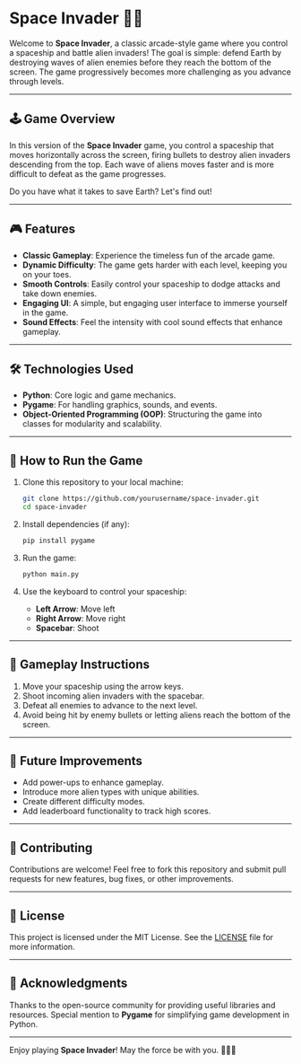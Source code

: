 
# Space Invader 🚀👾

Welcome to **Space Invader**, a classic arcade-style game where you control a spaceship and battle alien invaders! The goal is simple: defend Earth by destroying waves of alien enemies before they reach the bottom of the screen. The game progressively becomes more challenging as you advance through levels.

---

## 🕹️ **Game Overview**

In this version of the **Space Invader** game, you control a spaceship that moves horizontally across the screen, firing bullets to destroy alien invaders descending from the top. Each wave of aliens moves faster and is more difficult to defeat as the game progresses. 

Do you have what it takes to save Earth? Let's find out!

---

## 🎮 **Features**

- **Classic Gameplay**: Experience the timeless fun of the arcade game.
- **Dynamic Difficulty**: The game gets harder with each level, keeping you on your toes.
- **Smooth Controls**: Easily control your spaceship to dodge attacks and take down enemies.
- **Engaging UI**: A simple, but engaging user interface to immerse yourself in the game.
- **Sound Effects**: Feel the intensity with cool sound effects that enhance gameplay.

---

## 🛠️ **Technologies Used**

- **Python**: Core logic and game mechanics.
- **Pygame**: For handling graphics, sounds, and events.
- **Object-Oriented Programming (OOP)**: Structuring the game into classes for modularity and scalability.

---

## 🚀 **How to Run the Game**

1. Clone this repository to your local machine:

   ```bash
   git clone https://github.com/yourusername/space-invader.git
   cd space-invader
   ```

2. Install dependencies (if any):

   ```bash
   pip install pygame
   ```

3. Run the game:

   ```bash
   python main.py
   ```

4. Use the keyboard to control your spaceship:
   - **Left Arrow**: Move left
   - **Right Arrow**: Move right
   - **Spacebar**: Shoot

---

## 🎯 **Gameplay Instructions**

1. Move your spaceship using the arrow keys.
2. Shoot incoming alien invaders with the spacebar.
3. Defeat all enemies to advance to the next level.
4. Avoid being hit by enemy bullets or letting aliens reach the bottom of the screen.

---

## 👾 **Future Improvements**

- Add power-ups to enhance gameplay.
- Introduce more alien types with unique abilities.
- Create different difficulty modes.
- Add leaderboard functionality to track high scores.

---

## 🤝 **Contributing**

Contributions are welcome! Feel free to fork this repository and submit pull requests for new features, bug fixes, or other improvements.

---

## 📄 **License**

This project is licensed under the MIT License. See the [LICENSE](LICENSE) file for more information.

---

## 🌟 **Acknowledgments**

Thanks to the open-source community for providing useful libraries and resources. Special mention to **Pygame** for simplifying game development in Python.

---

Enjoy playing **Space Invader**! May the force be with you. 🌌👨‍🚀
